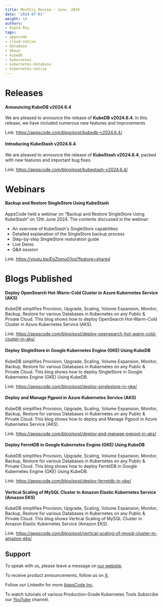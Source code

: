 ```yaml
---
title: Monthly Review - June, 2024
date: "2024-07-01"
weight: 14
authors:
- Dipta Roy
tags:
- appscode
- cloud-native
- database
- dbaas
- kubedb
- kubernetes
- kubernetes-database
- kubernetes-native
---
```


# Releases


#### Announcing KubeDB v2024.6.4

We are pleased to announce the release of **KubeDB v2024.6.4**. In this release, we have included numerous new features and improvements

Link: https://appscode.com/blog/post/kubedb-v2024.6.4/


#### Introducing KubeStash v2024.6.4

We are pleased to announce the release of **KubeStash v2024.6.4**, packed with new features and important bug fixes. 

Link: https://appscode.com/blog/post/kubestash-v2024.6.4/



# Webinars


#### Backup and Restore SingleStore Using KubeStash

AppsCode held a webinar on “Backup and Restore SingleStore Using KubeStash” on 12th June 2024. The contents discussed in the webinar:

- An overview of KubeStash's SingleStore capabilities
- Detailed explanation of the SingleStore backup process
- Step-by-step SingleStore restoration guide
- Live Demo
- Q&A session

Link: https://youtu.be/EgZtqnuG1og?feature=shared


# Blogs Published


#### Deploy OpenSearch Hot-Warm-Cold Cluster in Azure Kubernetes Service (AKS)

KubeDB simplifies Provision, Upgrade, Scaling, Volume Expansion, Monitor, Backup, Restore for various Databases in Kubernetes on any Public & Private Cloud. This blog shows how to deploy OpenSearch Hot-Warm-Cold Cluster in Azure Kubernetes Service (AKS).

Link: https://appscode.com/blog/post/deploy-opensearch-hot-warm-cold-cluster-in-aks/


#### Deploy SingleStore in Google Kubernetes Engine (GKE) Using KubeDB

KubeDB simplifies Provision, Upgrade, Scaling, Volume Expansion, Monitor, Backup, Restore for various Databases in Kubernetes on any Public & Private Cloud. This blog shows how to deploy SingleStore in Google Kubernetes Engine (GKE) Using KubeDB.

Link: https://appscode.com/blog/post/deploy-singlestore-in-gke/


#### Deploy and Manage Pgpool in Azure Kubernetes Service (AKS)

KubeDB simplifies Provision, Upgrade, Scaling, Volume Expansion, Monitor, Backup, Restore for various Databases in Kubernetes on any Public & Private Cloud. This blog shows how to deploy and Manage Pgpool in Azure Kubernetes Service (AKS).

Link: https://appscode.com/blog/post/deploy-and-manage-pgpool-in-aks/


#### Deploy FerretDB in Google Kubernetes Engine (GKE) Using KubeDB

KubeDB simplifies Provision, Upgrade, Scaling, Volume Expansion, Monitor, Backup, Restore for various Databases in Kubernetes on any Public & Private Cloud. This blog shows how to deploy FerretDB in Google Kubernetes Engine (GKE) Using KubeDB.

Link: https://appscode.com/blog/post/deploy-ferretdb-in-gke/


#### Vertical Scaling of MySQL Cluster in Amazon Elastic Kubernetes Service (Amazon EKS)

KubeDB simplifies Provision, Upgrade, Scaling, Volume Expansion, Monitor, Backup, Restore for various Databases in Kubernetes on any Public & Private Cloud. This blog shows Vertical Scaling of MySQL Cluster in Amazon Elastic Kubernetes Service (Amazon EKS).

Link: https://appscode.com/blog/post/vertical-scaling-of-mysql-cluster-in-amazon-eks/



## Support

To speak with us, please leave a message on [our website](https://appscode.com/contact/).

To receive product announcements, follow us on [X](https://twitter.com/AppsCodeHQ/).

Follow our Linkedin for more [AppsCode Inc](https://www.linkedin.com/company/appscode/).

To watch tutorials of various Production-Grade Kubernetes Tools Subscribe our [YouTube](https://www.youtube.com/c/AppsCodeInc/) channel.
